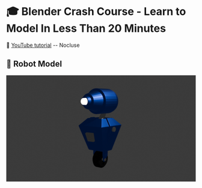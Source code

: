 # :mortar_board: Blender Crash Course - Learn to Model In Less Than 20 Minutes

:link: [YouTube tutorial](https://www.youtube.com/watch?v=hnqr8Qiw_yw) -- Nocluse

## :ice_cube: Robot Model

![Robot model](Robot.png)
